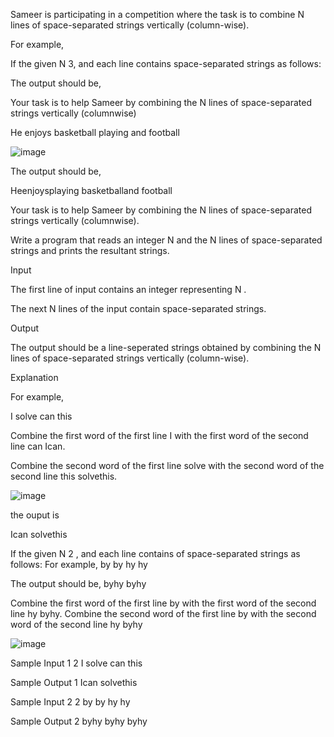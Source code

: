 Sameer is participating in a competition where the task is to combine N lines of space-separated strings vertically (column-wise).

For example,

If the given N  3, and each line contains space-separated strings as follows:

The output should be,

Your task is to help Sameer by combining the N lines of space-separated strings vertically (columnwise)

He
enjoys basketball
playing and football

![image](https://github.com/bukka5sandhya/ContatenationGame-Java/assets/133884532/3dc1c957-f61e-4e13-9ac4-0c5a5069c253)

The output should be,

Heenjoysplaying
basketballand
football

Your task is to help Sameer by combining the N lines of space-separated strings vertically (columnwise).

Write a program that reads an integer N and the N lines of space-separated strings and prints the resultant strings.

Input

The first line of input contains an integer representing N .

The next N lines of the input contain space-separated strings.

Output

The output should be a line-seperated strings obtained by combining the N lines of space-separated strings vertically (column-wise).

Explanation

For example,

I solve
can this

Combine the first word of the first line I with the first word of the second line can  Ican.

Combine the second word of the first line solve with the second word of the second line this solvethis.

![image](https://github.com/bukka5sandhya/ContatenationGame-Java/assets/133884532/fef36669-f13c-4c2b-80cb-584b3dd4b57b)

the ouput is 

Ican
solvethis

If the given N  2 , and each line contains of space-separated strings as follows:
For example,
by by
hy hy

The output should be,
byhy
byhy

Combine the first word of the first line by with the first word of the second line hy  byhy.
Combine the second word of the first line by with the second word of the second line hy  byhy

![image](https://github.com/bukka5sandhya/ContatenationGame-Java/assets/133884532/ee1328b1-684d-49d2-a4d8-b584215b4727)


Sample Input 1
2
I solve
can this

Sample Output 1
Ican
solvethis

Sample Input 2
2
by by
hy hy

Sample Output 2
byhy
byhy
byhy
